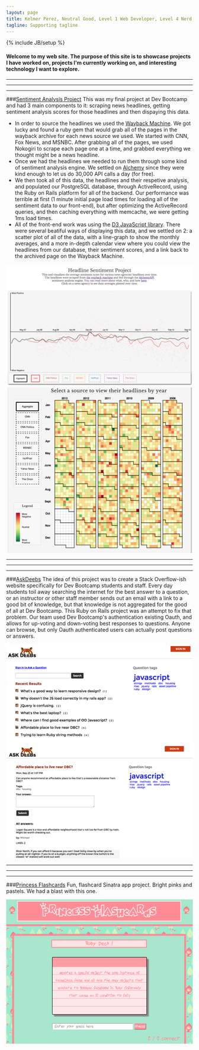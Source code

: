 ```yaml
---
layout: page
title: Kelmer Perez, Neutral Good, Level 1 Web Developer, Level 4 Nerd
tagline: Supporting tagline
---
```

{% include JB/setup %}

#### Welcome to my web site.  The purpose of this site is to showcase projects I have worked on, projects I'm currently working on, and interesting technology I want to explore.


<!-- 
<ul class="posts">
  {% for post in site.posts %}
    <li><span>{{ post.date | date_to_string }}</span> &raquo; <a href="{{ BASE_PATH }}{{ post.url }}">{{ post.title }}</a></li>
  {% endfor %}
</ul>
 -->

***
***
***


###[Sentiment Analysis Project](http://headlines-and-data.herokuapp.com/)
This was my final project at Dev Bootcamp and had 3 main components to it: scraping news headlines, getting sentiment analysis scores for those headlines and then dispaying this data.

* In order to source the headlines we used the [Wayback Machine](http://archive.org/web/).  We got lucky and found a ruby gem that would grab all of the pages in the wayback archive for each news source we used.  We started with CNN, Fox News, and MSNBC.  After grabbing all of the pages, we used Nokogiri to scrape each page one at a time, and grabbed everything we thought might be a news headline. 
* Once we had the headlines we needed to run them through some kind of sentiment analysis engine.  We settled on [Alchemy](http://www.alchemyapi.com/) since they were kind enough to let us do 30,000 API calls a day (for free).
* We then took all of this data, the headlines and their respetive analysis, and populated our PostgreSQL database, through ActiveRecord, using the Ruby on Rails platform for all of the backend.  Our performance was terrible at first (1 minute initial page load times for loading all of the sentiment data to our front-end), but after optimizing the ActiveRecord queries, and then caching everything with memcache, we were getting 1ms load times.
* All of the front-end work was using the [D3 JavaScript library](http://d3js.org/).  There were several beatiful ways of displaying this data, and we settled on 2: a scatter plot of all of the data, with a line-graph to show the monthly averages, and a more in-depth calendar view where you could view the headlines from our database, their sentiment scores, and a link back to the archived page on the Wayback Machine.

<img src="assets/scatter-plot.png">
<img src="assets/calendar-view.png">

***
***
***

###[AskDeebs](http://askdeebs.herokuapp.com/)
The idea of this project was to create a Stack Overflow-ish website specifically for Dev Bootcamp students and staff.  Every day students toil away searching the internet for the best answer to a question, or an instructor or other staff member sends out an email with a link to a good bit of knowledge, but that knowledge is not aggregated for the good of all at Dev Bootcamp.  This Ruby on Rails project was an attempt to fix that problem.  Our team used Dev Bootcamp's authentication existing Oauth, and allows for up-voting and down-voting best responses to questions.  Anyone can browse, but only Oauth authenticated users can actually post questions or answers.

<img src="assets/ask-deebs-home.png">
<img src="assets/ask-deebs-question.png">

***
***
***
###[Princess Flashcards](https://github.com/kelmerp/web-flashcards)
Fun, flashcard Sinatra app project.  Bright pinks and pastels.  We had a blast with this one.  

<img src="assets/princess-flashcards.png">